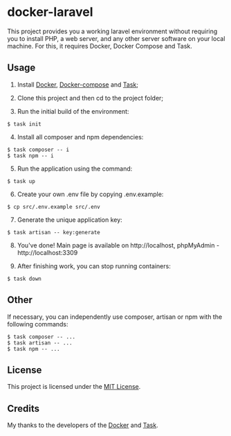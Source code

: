 # docker-laravel

This project provides you a working laravel environment without requiring you to install PHP, a web server, and any other server software on your local machine. For this, it requires Docker, Docker Compose and Task.

## Usage

1. Install [Docker](https://docs.docker.com/engine/installation/), [Docker-compose](https://docs.docker.com/compose/install/) and [Task](https://taskfile.dev/#/installation);

2. Clone this project and then cd to the project folder;

3. Run the initial build of the environment:
```
$ task init
```

4. Install all composer and npm dependencies:
```
$ task composer -- i
$ task npm -- i
```

5. Run the application using the command:
```
$ task up
```

6. Create your own .env file by copying .env.example:
```
$ cp src/.env.example src/.env
```

7. Generate the unique application key:
```
$ task artisan -- key:generate
```

8. You've done! Main page is available on http://localhost, phpMyAdmin - http://localhost:3309

9. After finishing work, you can stop running containers:
```
$ task down
```

## Other

If necessary, you can independently use composer, artisan or npm with the following commands:
```
$ task composer -- ...
$ task artisan -- ...
$ task npm -- ...
```

## License

This project is licensed under the [MIT License](LICENSE).

## Credits

My thanks to the developers of the [Docker](https://www.docker.com/company) and [Task](https://taskfile.dev/).

